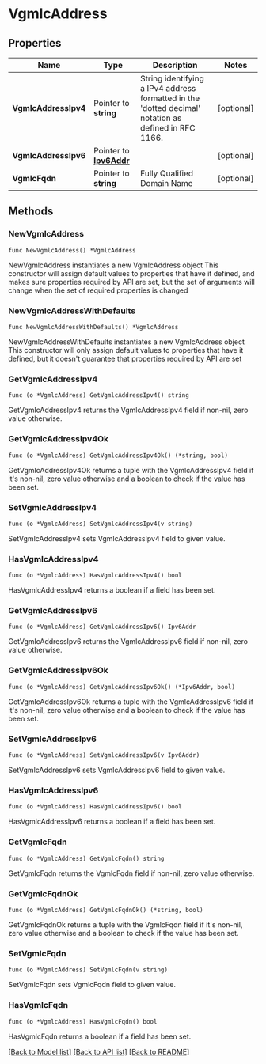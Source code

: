 # VgmlcAddress

## Properties

Name | Type | Description | Notes
------------ | ------------- | ------------- | -------------
**VgmlcAddressIpv4** | Pointer to **string** | String identifying a IPv4 address formatted in the &#39;dotted decimal&#39; notation as defined in RFC 1166.  | [optional] 
**VgmlcAddressIpv6** | Pointer to [**Ipv6Addr**](Ipv6Addr.md) |  | [optional] 
**VgmlcFqdn** | Pointer to **string** | Fully Qualified Domain Name | [optional] 

## Methods

### NewVgmlcAddress

`func NewVgmlcAddress() *VgmlcAddress`

NewVgmlcAddress instantiates a new VgmlcAddress object
This constructor will assign default values to properties that have it defined,
and makes sure properties required by API are set, but the set of arguments
will change when the set of required properties is changed

### NewVgmlcAddressWithDefaults

`func NewVgmlcAddressWithDefaults() *VgmlcAddress`

NewVgmlcAddressWithDefaults instantiates a new VgmlcAddress object
This constructor will only assign default values to properties that have it defined,
but it doesn't guarantee that properties required by API are set

### GetVgmlcAddressIpv4

`func (o *VgmlcAddress) GetVgmlcAddressIpv4() string`

GetVgmlcAddressIpv4 returns the VgmlcAddressIpv4 field if non-nil, zero value otherwise.

### GetVgmlcAddressIpv4Ok

`func (o *VgmlcAddress) GetVgmlcAddressIpv4Ok() (*string, bool)`

GetVgmlcAddressIpv4Ok returns a tuple with the VgmlcAddressIpv4 field if it's non-nil, zero value otherwise
and a boolean to check if the value has been set.

### SetVgmlcAddressIpv4

`func (o *VgmlcAddress) SetVgmlcAddressIpv4(v string)`

SetVgmlcAddressIpv4 sets VgmlcAddressIpv4 field to given value.

### HasVgmlcAddressIpv4

`func (o *VgmlcAddress) HasVgmlcAddressIpv4() bool`

HasVgmlcAddressIpv4 returns a boolean if a field has been set.

### GetVgmlcAddressIpv6

`func (o *VgmlcAddress) GetVgmlcAddressIpv6() Ipv6Addr`

GetVgmlcAddressIpv6 returns the VgmlcAddressIpv6 field if non-nil, zero value otherwise.

### GetVgmlcAddressIpv6Ok

`func (o *VgmlcAddress) GetVgmlcAddressIpv6Ok() (*Ipv6Addr, bool)`

GetVgmlcAddressIpv6Ok returns a tuple with the VgmlcAddressIpv6 field if it's non-nil, zero value otherwise
and a boolean to check if the value has been set.

### SetVgmlcAddressIpv6

`func (o *VgmlcAddress) SetVgmlcAddressIpv6(v Ipv6Addr)`

SetVgmlcAddressIpv6 sets VgmlcAddressIpv6 field to given value.

### HasVgmlcAddressIpv6

`func (o *VgmlcAddress) HasVgmlcAddressIpv6() bool`

HasVgmlcAddressIpv6 returns a boolean if a field has been set.

### GetVgmlcFqdn

`func (o *VgmlcAddress) GetVgmlcFqdn() string`

GetVgmlcFqdn returns the VgmlcFqdn field if non-nil, zero value otherwise.

### GetVgmlcFqdnOk

`func (o *VgmlcAddress) GetVgmlcFqdnOk() (*string, bool)`

GetVgmlcFqdnOk returns a tuple with the VgmlcFqdn field if it's non-nil, zero value otherwise
and a boolean to check if the value has been set.

### SetVgmlcFqdn

`func (o *VgmlcAddress) SetVgmlcFqdn(v string)`

SetVgmlcFqdn sets VgmlcFqdn field to given value.

### HasVgmlcFqdn

`func (o *VgmlcAddress) HasVgmlcFqdn() bool`

HasVgmlcFqdn returns a boolean if a field has been set.


[[Back to Model list]](../README.md#documentation-for-models) [[Back to API list]](../README.md#documentation-for-api-endpoints) [[Back to README]](../README.md)


